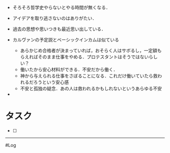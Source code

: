 
- そろそろ哲学史やらないとやる時間が無くなる．
-  アイデアを取り逃さないのはありがたい．
- 過去の思想や思いつきも最近思い出している．

- カルヴァンの予定説とベーシックインカムは似ている
	- あらかじめ合格者が決まっていれば，おそらく人はサボるし，一定額もらえればそのまま仕事をやめる．プロテスタントはそうではないらしい？
	- 働いたから安心材料ができる．不安だから働く．
	- 神から与えられる仕事をさぼることになる．これだけ働いていたら救われるだろうという安心感
	- 不安と孤独の疑念．あの人は救われるかもしれないというあらゆる不安

- 

# タスク

- [ ] 
---
#Log 